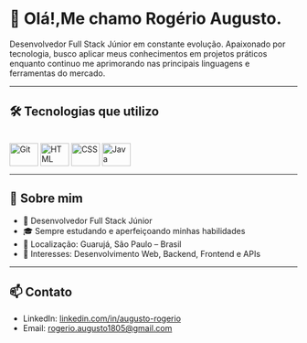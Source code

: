 # 👋 Olá!,Me chamo Rogério Augusto.

Desenvolvedor Full Stack Júnior em constante evolução. Apaixonado por tecnologia, busco aplicar meus conhecimentos em projetos práticos enquanto continuo me aprimorando nas principais linguagens e ferramentas do mercado.

---

## 🛠 Tecnologias que utilizo

<div style="display: inline_block"><br>
  <img align="center" alt="Git" height="40" width="50" src="https://cdn.jsdelivr.net/gh/devicons/devicon/icons/git/git-original.svg">
  <img align="center" alt="HTML" height="40" width="50" src="https://cdn.jsdelivr.net/gh/devicons/devicon/icons/html5/html5-original.svg">
  <img align="center" alt="CSS" height="40" width="50" src="https://cdn.jsdelivr.net/gh/devicons/devicon/icons/css3/css3-original.svg">
  <img align="center" alt="Java" height="40" width="50" src="https://cdn.jsdelivr.net/gh/devicons/devicon/icons/java/java-original.svg">
</div>

---

## 📌 Sobre mim

- 💼 Desenvolvedor Full Stack Júnior  
- 🎓 Sempre estudando e aperfeiçoando minhas habilidades  
- 📍 Localização: Guarujá, São Paulo – Brasil  
- 🎯 Interesses: Desenvolvimento Web, Backend, Frontend e APIs  

---

## 📫 Contato

- LinkedIn: [linkedin.com/in/augusto-rogerio](https://www.linkedin.com/in/augusto-rogerio/)
- Email: [rogerio.augusto1805@gmail.com](mailto:rogerio.augusto1805@gmail.com)


